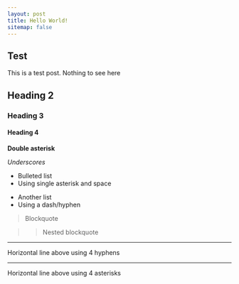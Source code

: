 ```yaml
---
layout: post
title: Hello World!
sitemap: false
---
```


## Test
This is a test post. Nothing to see here

## Heading 2

### Heading 3

#### Heading 4

**Double asterisk**

_Underscores_

* Bulleted list
* Using single asterisk and space

- Another list
- Using a dash/hyphen

> Blockquote

>> Nested blockquote

----
Horizontal line above using 4 hyphens

****
Horizontal line above using 4 asterisks 